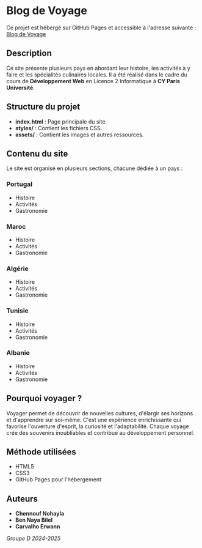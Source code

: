 # Blog de Voyage

Ce projet est hébergé sur GitHub Pages et accessible à l'adresse suivante : [Blog de Voyage](https://erwannca.github.io/devweb-erwann-carvalho/)

## Description

Ce site présente plusieurs pays en abordant leur histoire, les activités à y faire et les spécialités culinaires locales. Il a été réalisé dans le cadre du cours de **Développement Web** en Licence 2 Informatique à **CY Paris Université**.

## Structure du projet

- **index.html** : Page principale du site.
- **styles/** : Contient les fichiers CSS.
- **assets/** : Contient les images et autres ressources.

## Contenu du site

Le site est organisé en plusieurs sections, chacune dédiée à un pays :

### Portugal
- Histoire
- Activités
- Gastronomie

### Maroc
- Histoire
- Activités
- Gastronomie

### Algérie
- Histoire
- Activités
- Gastronomie

### Tunisie
- Histoire
- Activités
- Gastronomie

### Albanie
- Histoire
- Activités
- Gastronomie

## Pourquoi voyager ?

Voyager permet de découvrir de nouvelles cultures, d'élargir ses horizons et d'apprendre sur soi-même. C'est une expérience enrichissante qui favorise l'ouverture d'esprit, la curiosité et l'adaptabilité. Chaque voyage crée des souvenirs inoubliables et contribue au développement personnel.


## Méthode utilisées

- HTML5
- CSS3
- GitHub Pages pour l'hébergement

## Auteurs

- **Chennouf Nohayla**
- **Ben Naya Bilel**
- **Carvalho Erwann**

_Groupe D 2024-2025_
